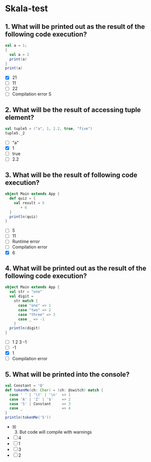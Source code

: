 # Skala-test
## 1. What will be printed out as the result of the following code execution?
```scala
val a = 1;
{
  val a = 2
  print(a)
}
print(a)
```
- [x] 21
- [ ] 11
- [ ] 22
- [ ] Compilation error  S
## 2. What will be the result of accessing tuple element?
```scala
val tuple5 = ("a", 1, 2.2, true, "five")
tuple5._2 
```
- [ ] "a"
- [x]	1
- [ ]	true
- [ ]	2.2
## 3. What will be the result of following code execution?
```scala
object Main extends App {
  def quiz = {
    val result = 5
       + 6
  }
  println(quiz)
} 
```
- [ ] 5
- [ ]	11
- [ ]	Runtime error
- [ ]	Compilation error
- [x]	6
## 4. What will be printed out as the result of the following code execution?
```scala
object Main extends App {
  val str = "one"
  val digit =
    str match {
      case "one" => 1
      case "two" => 2
      case "three" => 3
      case _ => -1
    }
  println(digit)
}
```
- [ ]	1 2 3 -1
- [ ]	-1
- [x]	1
- [ ]	Compilation error
## 5. What will be printed into the console?
```scala
val Constant = 'Q'
def tokenMe(ch: Char) = (ch: @switch) match {
  case ' ' | '\t' | '\n'  => 1
  case 'A' | 'Z' | '$'    => 2
  case '5' | Constant     => 3 
  case _                  => 4
}
println(tokenMe('5'))
```
- [x]	3. But code will compile with warnings
- [ ]	4
- [ ]	1
- [ ]	3
- [ ]	2
